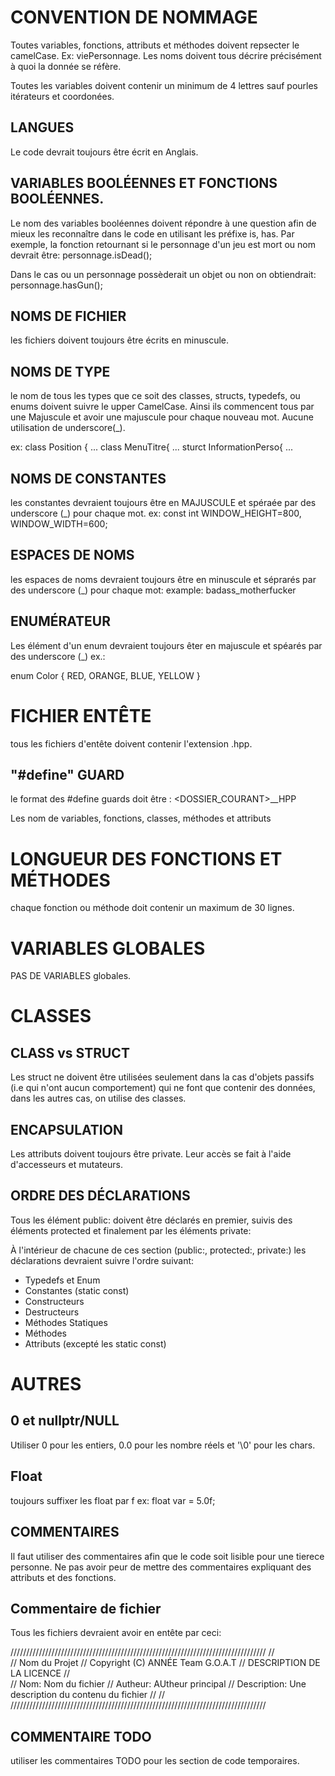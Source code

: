 
CONVENTION  DE NOMMAGE
======================
Toutes variables, fonctions, attributs et méthodes
doivent repsecter le camelCase. Ex: viePersonnage.
Les noms doivent tous décrire précisément à quoi la donnée se réfère.

Toutes les variables doivent contenir un minimum de 4 lettres sauf pourles itérateurs et coordonées.

LANGUES
-------
Le code devrait toujours être écrit en Anglais.



VARIABLES BOOLÉENNES ET FONCTIONS BOOLÉENNES.
----------------------------------------------
Le nom des variables booléennes doivent répondre à une question afin de mieux les reconnaître dans le code en utilisant les préfixe is, has.
Par exemple, la fonction retournant si le personnage d'un jeu est mort ou nom devrait être:
	personnage.isDead();

Dans le cas ou un personnage possèderait un objet ou non on obtiendrait:
	personnage.hasGun();



NOMS DE FICHIER
---------------
les fichiers doivent toujours être écrits en minuscule.


NOMS DE TYPE
------------
le nom de tous les types que ce soit des classes, structs, typedefs, ou enums doivent
suivre le upper CamelCase. Ainsi ils commencent tous par une Majuscule et avoir une 
majuscule pour chaque nouveau mot. Aucune utilisation de underscore(_).

ex: 
class  Position { ...
class  MenuTitre{ ...
sturct InformationPerso{ ...

NOMS DE CONSTANTES
------------------
les constantes devraient toujours être en MAJUSCULE et spéraée par des underscore (_) pour chaque mot.
ex: const int WINDOW_HEIGHT=800, WINDOW_WIDTH=600;

ESPACES DE NOMS
---------------

les espaces de noms devraient toujours être en minuscule et séprarés par 
des underscore (_) pour chaque mot:
example: badass_motherfucker


ENUMÉRATEUR
-----------
Les élément d'un enum devraient toujours êter en majuscule et spéarés par des underscore (_) 
ex.:

enum Color { RED, ORANGE, BLUE, YELLOW }












FICHIER ENTÊTE
==============
tous les fichiers d'entête doivent contenir l'extension .hpp.

"#define" GUARD
--------------

le format des #define guards doit être : <DOSSIER_COURANT>_<FICHIER>_HPP

Les nom de variables, fonctions, classes, méthodes et attributs


LONGUEUR DES FONCTIONS ET MÉTHODES
==================================
chaque fonction ou méthode doit contenir un maximum de 30 lignes.


VARIABLES GLOBALES
==================
PAS DE VARIABLES globales.




CLASSES
========


CLASS vs STRUCT
---------------
Les struct ne doivent être utilisées seulement dans la cas d'objets passifs (i.e qui n'ont aucun comportement) qui ne font que contenir des données, 
dans les autres cas, on utilise des classes.



ENCAPSULATION
--------------
Les attributs doivent toujours être private. Leur accès se fait à l'aide d'accesseurs et mutateurs.



ORDRE DES DÉCLARATIONS
----------------------
Tous les élément public: doivent être déclarés en premier, suivis des éléments protected et finalement par les éléments private:

À l'intérieur de chacune de ces section (public:, protected:, private:) les déclarations
devraient suivre l'ordre suivant:

* Typedefs et Enum
* Constantes (static const)
* Constructeurs
* Destructeurs
* Méthodes Statiques
* Méthodes
* Attributs (excepté les static const)






AUTRES
======

0 et nullptr/NULL
-------------------
Utiliser 0 pour les entiers, 0.0 pour les nombre réels et '\0' pour les chars.

Float
------
toujours suffixer les float par f 
ex: float var = 5.0f;


COMMENTAIRES
-------------
Il faut utiliser des commentaires afin que le code soit lisible pour une tierece personne.
Ne pas avoir peur de mettre des commentaires expliquant des attributs et des fonctions.


Commentaire de fichier
----------------------
Tous les fichiers devraient avoir en entête par ceci:


/////////////////////////////////////////////////////////////////////////////////
//  
//  Nom du Projet
//  Copyright (C) ANNÉE Team G.O.A.T
//  DESCRIPTION DE LA LICENCE
//  
//  Nom:	Nom du fichier
//  Autheur:	AUtheur principal
//  Description: Une description du contenu du fichier
//
//
/////////////////////////////////////////////////////////////////////////////////


COMMENTAIRE TODO
----------------
utiliser les commentaires TODO pour les section de code temporaires.




